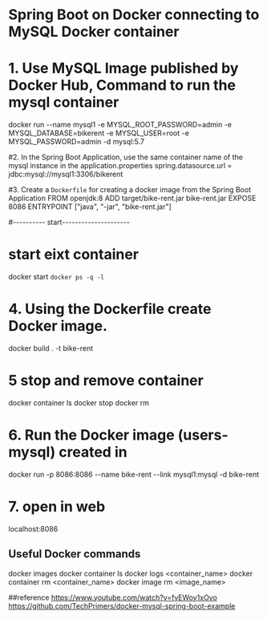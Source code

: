 # Spring Boot on Docker connecting to MySQL Docker container

# 1. Use MySQL Image published by Docker Hub, Command to run the mysql container
docker run --name mysql1 -e MYSQL_ROOT_PASSWORD=admin -e MYSQL_DATABASE=bikerent -e MYSQL_USER=root -e MYSQL_PASSWORD=admin -d mysql:5.7

#2. In the Spring Boot Application, use the same container name of the mysql instance in the application.properties
spring.datasource.url = jdbc:mysql://mysql1:3306/bikerent

#3. Create a `Dockerfile` for creating a docker image from the Spring Boot Application
FROM openjdk:8
ADD target/bike-rent.jar bike-rent.jar
EXPOSE 8086
ENTRYPOINT ["java", "-jar", "bike-rent.jar"]


#---------- start---------------------
# start eixt container
docker start  `docker ps -q -l`

# 4. Using the Dockerfile create Docker image. 
docker build . -t bike-rent

# 5 stop and remove container
docker container ls 
docker stop 
docker rm 

# 6. Run the Docker image (users-mysql) created in 
docker run -p 8086:8086 --name bike-rent --link mysql1:mysql -d bike-rent



# 7. open in web
localhost:8086


## Useful Docker commands
docker images
docker container ls
docker logs <container_name>
docker container rm <container_name>
docker image rm <image_name>


##reference
https://www.youtube.com/watch?v=fvEWoy1xOvo
https://github.com/TechPrimers/docker-mysql-spring-boot-example

